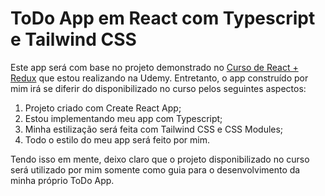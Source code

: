 # ToDo App em React com Typescript e Tailwind CSS

Este app será com base no projeto demonstrado no [Curso de React + Redux](https://www.udemy.com/course/react-redux-pt/) que estou realizando na Udemy.
Entretanto, o app construído por mim irá se diferir do disponibilizado no curso pelos seguintes aspectos:

1. Projeto criado com Create React App;
2. Estou implementando meu app com Typescript;
3. Minha estilização será feita com Tailwind CSS e CSS Modules;
4. Todo o estilo do meu app será feito por mim.

Tendo isso em mente, deixo claro que o projeto disponibilizado no curso será utilizado por mim somente como guia para o desenvolvimento da minha próprio ToDo App.
